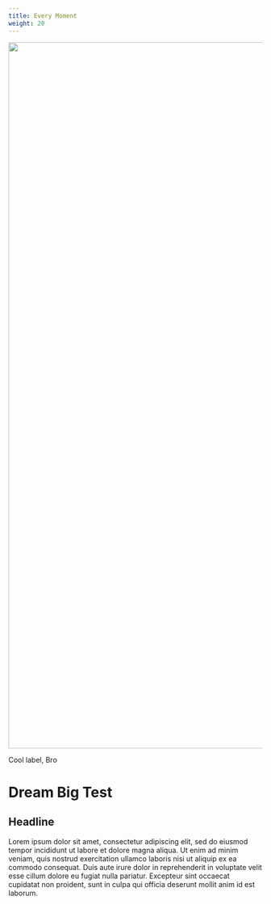 ```yaml
---
title: Every Moment
weight: 20
---
```


<main class="py-10 bg-wvu-blue text-white position-relative d-none">
  <div class="wvu-bg-img">
    <img class="img-fluid object-fit-cover w-100" width="2100px" height="1400px"  src="/img/17.jpg" style="object-position: center;" />
  </div>
  <div class="container position-relative">
    <div class="row">
      <div class="col-xl-10 ms-xl-auto">
        <p class="text-uppercase oliviar-black wvu-container-box-skewed wvu-container-box-skewed-2 h1">Cool label, Bro</p>
        <h1 class="display-1 oliviar-black text-dark text-uppercase wvu-text-outline wvu-text-gradient wvu-gradient-sunset-gold">Dream Big Test</h1>
      </div>
    </div>
    <div class="row mt-5">
      <div class="col-xl-10 ms-xl-auto">
        <div class="wvu-bg-filter-blur border border-1 border-white p-5">
          <h2 class="h3 text-uppercase oliviar-black text-wvu-neutral--cream">Headline</h2>
          <p>Lorem ipsum dolor sit amet, consectetur adipiscing elit, sed do eiusmod tempor incididunt ut labore et dolore magna aliqua. Ut enim ad minim veniam, quis nostrud exercitation ullamco laboris nisi ut aliquip ex ea commodo consequat. Duis aute irure dolor in reprehenderit in voluptate velit esse cillum dolore eu fugiat nulla pariatur. Excepteur sint occaecat cupidatat non proident, sunt in culpa qui officia deserunt mollit anim id est laborum.</p>
        </div>
      </div>
    </div>
  </div>
</main>